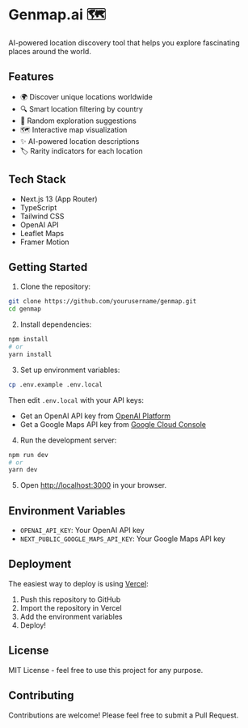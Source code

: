 # Genmap.ai 🗺️

AI-powered location discovery tool that helps you explore fascinating places around the world.

## Features

- 🌍 Discover unique locations worldwide
- 🔍 Smart location filtering by country
- 🎲 Random exploration suggestions
- 🗺️ Interactive map visualization
- ✨ AI-powered location descriptions
- 🏷️ Rarity indicators for each location

## Tech Stack

- Next.js 13 (App Router)
- TypeScript
- Tailwind CSS
- OpenAI API
- Leaflet Maps
- Framer Motion

## Getting Started

1. Clone the repository:
```bash
git clone https://github.com/yourusername/genmap.git
cd genmap
```

2. Install dependencies:
```bash
npm install
# or
yarn install
```

3. Set up environment variables:
```bash
cp .env.example .env.local
```
Then edit `.env.local` with your API keys:
- Get an OpenAI API key from [OpenAI Platform](https://platform.openai.com)
- Get a Google Maps API key from [Google Cloud Console](https://console.cloud.google.com)

4. Run the development server:
```bash
npm run dev
# or
yarn dev
```

5. Open [http://localhost:3000](http://localhost:3000) in your browser.

## Environment Variables

- `OPENAI_API_KEY`: Your OpenAI API key
- `NEXT_PUBLIC_GOOGLE_MAPS_API_KEY`: Your Google Maps API key

## Deployment

The easiest way to deploy is using [Vercel](https://vercel.com):

1. Push this repository to GitHub
2. Import the repository in Vercel
3. Add the environment variables
4. Deploy!

## License

MIT License - feel free to use this project for any purpose.

## Contributing

Contributions are welcome! Please feel free to submit a Pull Request.
